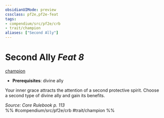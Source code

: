 ```yaml
---
obsidianUIMode: preview
cssclass: pf2e,pf2e-feat
tags:
- compendium/src/pf2e/crb
- trait/champion
aliases: ["Second Ally"]
---
```

# Second Ally  *Feat 8*  
[champion](Reference/Rules/Traits/champion.md "Champion Class Trait")  

- **Prerequisites**: divine ally

Your inner grace attracts the attention of a second protective spirit. Choose a second type of divine ally and gain its benefits.

*Source: Core Rulebook p. 113*  
%% #compendium/src/pf2e/crb #trait/champion %%